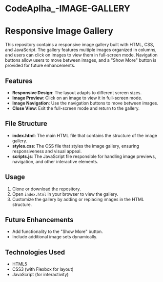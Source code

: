 # CodeAplha_-IMAGE-GALLERY
# Responsive Image Gallery

This repository contains a responsive image gallery built with HTML, CSS, and JavaScript. The gallery features multiple images organized in columns, and users can click on images to view them in full-screen mode. Navigation buttons allow users to move between images, and a "Show More" button is provided for future enhancements.

## Features
- **Responsive Design**: The layout adapts to different screen sizes.
- **Image Preview**: Click on an image to view it in full-screen mode.
- **Image Navigation**: Use the navigation buttons to move between images.
- **Close View**: Exit the full-screen mode and return to the gallery.

## File Structure
- **index.html**: The main HTML file that contains the structure of the image gallery.
- **styles.css**: The CSS file that styles the image gallery, ensuring responsiveness and visual appeal.
- **scripts.js**: The JavaScript file responsible for handling image previews, navigation, and other interactive elements.

## Usage
1. Clone or download the repository.
2. Open `index.html` in your browser to view the gallery.
3. Customize the gallery by adding or replacing images in the HTML structure.

## Future Enhancements
- Add functionality to the "Show More" button.
- Include additional image sets dynamically.

## Technologies Used
- HTML5
- CSS3 (with Flexbox for layout)
- JavaScript (for interactivity)

